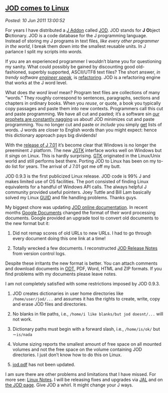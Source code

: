  
[JOD comes to Linux](http://bakerjd99.wordpress.com/2011/06/10/jod-comes-to-linux/)
-----------------------------------------------------------------------------------

*Posted: 10 Jun 2011 13:00:52*

For years I have distributed a [J
Addon](http://www.jsoftware.com/jwiki/Addons) called
[JOD](http://bakerjd99.wordpress.com/the-jod-page/). JOD stands for
**J** **O**bject **D**ictionary. JOD is a code database for the J
programming language. Instead of storing my J programs in text files,
*like every other programmer in the world*, I break them down into the
smallest reusable units. In J parlance I split my scripts into *words.*

If you are an experienced programmer I wouldn’t blame you for
questioning my sanity. What could possibly be gained by discounting good
old-fashioned, superbly supported, ASCII/UTF8 text files? The short
answer, *in trendy software [engineer
speak](http://ee.cleversoul.com/fun/engspeak.html),* is
[refactoring](http://c2.com/cgi/wiki?WhatIsRefactoring). JOD is a
refactoring engine that works at the J word level.

What does *the word level* mean? Program text files are collections of
many “words.” They roughly correspond to sentences, paragraphs, sections
and chapters in ordinary books. When you *reuse*, or quote, a book you
typically copy passages and paste them into new contexts. Programmers
call this cut and paste programming. We have all cut and pasted; it’s a
software sin [our](http://c2.com/cgi/wiki?CopyAndPasteProgramming)
[prophets are constantly
nagging](http://c2.com/cgi/wiki?CopyAndPasteProgramming) us about! JOD
minimizes cut and paste programming. You no longer cut and paste or
*include* you simply
[get](https://docs.google.com/document/d/1Vk-PQrdPEISp0SL4eDaGDgg5HpATarPPvXHryC12I8M/edit?hl=en\_US\&pli=1#)
lists of words. J words are closer to English words than you might
expect: hence this dictionary approach pays big dividends!

With the [release of J
7.01](http://bakerjd99.wordpress.com/2011/02/12/j-7-01-now-playing-in-your-browser/)
it’s become clear that Windows is no longer the preeminent J platform.
The new
[JGTK](http://www.jsoftware.com/jwiki/System/Installation/J701/Gtk#Install)
interface works well on Windows but it *sings* on Linux. This is hardly
surprising. [GTK](http://www.gtk.org/) originated in the Linux/Unix
world and still performs best there. Porting JOD to Linux has been on my
to-do list for years. The arrival of J 7.01 got me off my butt.

JOD 0.9.3 is the first publicized Linux release. JOD code is 99% J and
makes limited use of OS facilities. The port consisted of finding Linux
equivalents for a handful of Windows API calls. The always helpful J
community provided useful pointers. Joey Tuttle and Bill Lam basically
solved my Linux
[GUID](http://en.wikipedia.org/wiki/Globally\_unique\_identifier) and
file handling problems. Thanks guys.

My biggest chore was updating [JOD online
documentation](https://docs.google.com/document/d/1pR1kc27OwTEGZ4BavhYT4RVvAtlEEUzueT9T-URY9t0/edit?hl=en\_US).
In recent months [Google Documents](https://docs.google.com) changed the
format of their word processing documents. Google provided an upgrade
tool to convert old documents to the new format but it:

1.  Did not remap scores of old URLs to new URLs. I had to go through
    every document doing this one link at a time!

2.  Totally wrecked a few documents. I reconstructed [JOD Release
    Notes](https://docs.google.com/document/d/1aBdt8rwdOq\_CQ52qRQ-js1MwiaovC2pxlQq-Z9VosOg/edit?hl=en\_US)
    from version control logs.

Despite these irritants the new format is better. You can attach
comments and download documents in
[ODT](http://www.coolutils.com/Formats/ODT), PDF, Word, HTML and ZIP
formats. If you find problems with my documents please leave notes.

I am not completely satisfied with some restrictions imposed by JOD
0.9.3.

1.  JOD creates dictionaries in user home directories like
    `/home/user/jod/...` and assumes it has the rights to create, write,
    copy and erase JOD files and directories.

2.  No blanks in file paths, i.e.,
    `/home/i like blanks/but jod doesnt/...` will not work.

3.  Dictionary paths must begin with a forward slash, i.e.,
    `/home/is/ok/` but $\sim$`is/nada`

4.  Volume sizing reports the smallest amount of free space on all
    mounted volumes and not the free space on the volume containing JOD
    directories. I just don’t know how to do this on Linux.

5.  [jod.pdf](http://www.box.net/shared/gajfu50gc0) has not been
    updated.

I am sure there are other problems and limitations that I have missed.
For more see: [Linux
Notes](https://docs.google.com/document/d/18pwvvpeuJiU\_HCsuReiKyOxmZORrlMRe45OYE\_cWq0w/edit?hl=en\_US).
I will be releasing fixes and upgrades via
[JAL](http://www.jsoftware.com/jwiki/JAL/User%20Guide) and on [the JOD
page](http://bakerjd99.wordpress.com/the-jod-page/). Give JOD a whirl.
It might change your J ways.
